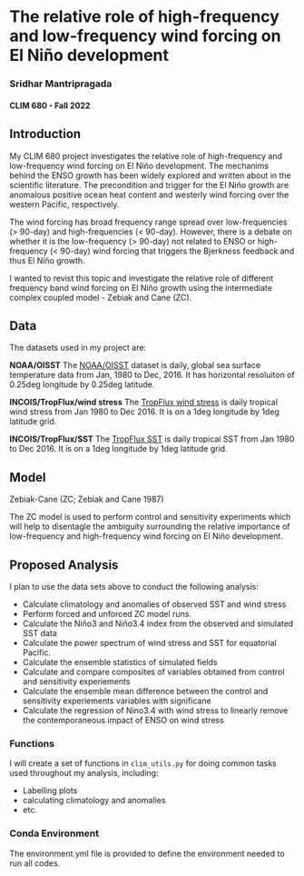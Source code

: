 # The relative role of high-frequency and low-frequency wind forcing on El Niño development
 
### Sridhar Mantripragada
#### CLIM 680 - Fall 2022

## Introduction

My CLIM 680 project investigates the relative role of high-frequency and low-frequency wind forcing on El Niño development. The mechanims behind the ENSO growth has been widely explored and written about in the scientific literature. The precondition and trigger for the El Niño growth are anomalous positive ocean heat content and westerly wind forcing over the western Pacific, respectively. 

The wind forcing has broad frequency range spread over low-frequencies (> 90-day) and high-frequencies (< 90-day). However, there is a debate on whether it is the low-frequency (> 90-day) not related to ENSO or high-frequency (< 90-day) wind forcing that triggers the Bjerkness feedback and thus El Niño growth. 

I wanted to revist this topic and investigate the relative role of different frequency band wind forcing on El Niño growth using the intermediate complex coupled model -  Zebiak and Cane (ZC). 



## Data

The datasets used in my project are:

__NOAA/OISST__
The [NOAA/OISST](https://www.ncei.noaa.gov/products/optimum-interpolation-sst) dataset is daily, 
global sea surface temperature data from Jan, 1980 to Dec, 2016. It has horizontal resoluiton of 0.25deg longitude by 0.25deg latitude.
 
__INCOIS/TropFlux/wind stress__
The [TropFlux wind stress](https://incois.gov.in/tropflux/) is daily tropical 
wind stress from Jan 1980 to Dec 2016. It is on a 1deg longitude by 1deg latitude grid.

__INCOIS/TropFlux/SST__
The [TropFlux SST](https://incois.gov.in/tropflux/) is daily tropical 
SST from Jan 1980 to Dec 2016. It is on a 1deg longitude by 1deg latitude grid.

## Model

Zebiak-Cane (ZC; Zebiak and Cane 1987)

The ZC model is used to perform control and sensitivity experiments which will help to disentagle the ambiguity surrounding the relative importance of low-frequency and high-frequency wind forcing on El Niño development.


## Proposed Analysis
I plan to use the data sets above to conduct the following analysis:
* Calculate climatology and anomalies of observed SST and wind stress
* Perform forced and unforced ZC model runs.
* Calculate the Niño3 and Niño3.4 index from the observed and simulated SST data
* Calculate the power spectrum of wind stress and SST for equatorial Pacific.
* Calculate the ensemble statistics of simulated fields 
* Calculate and compare composites of variables obtained from control and sensitivity experiements
* Calculate the ensemble mean difference between the control and sensitivity experiements variables with significane
* Calculate the regression of Nino3.4 with wind stress to linearly remove the contemporaneous impact of ENSO on wind stress

### Functions
I will create a set of functions in `clim_utils.py` for doing common tasks used throughout my analysis, including:
* Labelling plots
* calculating climatology and anomalies
* etc.

### Conda Environment

The environment.yml file is provided to define the environment needed to run all codes.
